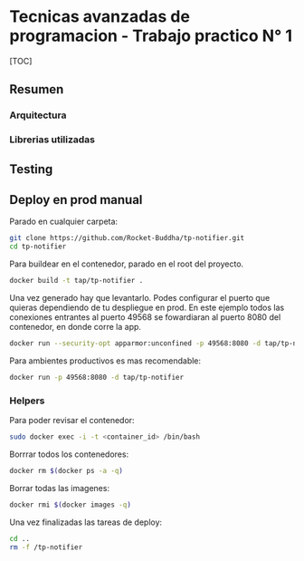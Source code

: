 # Tecnicas avanzadas de programacion - Trabajo practico N° 1
[TOC]

## Resumen

### Arquitectura

### Librerias utilizadas

## Testing

## Deploy en prod manual

Parado en cualquier carpeta:

```bash
git clone https://github.com/Rocket-Buddha/tp-notifier.git
cd tp-notifier
```

Para buildear en el contenedor, parado en el root del proyecto.

```bash
docker build -t tap/tp-notifier .
```

Una vez generado hay que levantarlo. Podes configurar el puerto que quieras dependiendo de tu despliegue en prod.
En este ejemplo todos las conexiones entrantes al puerto 49568 se fowardiaran al puerto 8080 del contenedor, en donde corre la app.

```bash
docker run --security-opt apparmor:unconfined -p 49568:8080 -d tap/tp-notifier
```

Para ambientes productivos es mas recomendable:

```bash
docker run -p 49568:8080 -d tap/tp-notifier
```

### Helpers

Para poder revisar el contenedor:

```bash
sudo docker exec -i -t <container_id> /bin/bash
```

Borrrar todos los contenedores:

```bash
docker rm $(docker ps -a -q)
```

Borrar todas las imagenes:

```bash
docker rmi $(docker images -q)
```

Una vez finalizadas las tareas de deploy:

```bash
cd ..
rm -f /tp-notifier
```